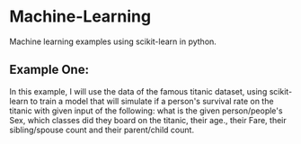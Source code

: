 # Machine-Learning
Machine learning examples using scikit-learn in python.
## Example One:
In this example, I will use the data of the famous titanic dataset, using scikit-learn to train a model that will simulate if a person's survival rate on the titanic with given input of the following: what is the given person/people's Sex, which classes did they board on the titanic, their age., their Fare, their sibling/spouse count and their parent/child count.
